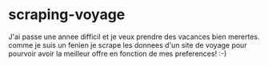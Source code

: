 # scraping-voyage

J'ai passe une annee difficil et je veux prendre des vacances bien merertes. comme je suis un fenien je scrape les donnees d'un site de voyage
pour pourvoir avoir la meilleur offre en fonction de mes preferences! :-)
